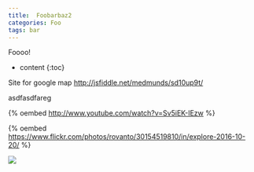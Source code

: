 ```yaml
---
title:  Foobarbaz2
categories: Foo
tags: bar
---
```

Foooo!

* content
{:toc}



Site for google map
http://jsfiddle.net/medmunds/sd10up9t/

asdfasdfareg

{% oembed http://www.youtube.com/watch?v=Sv5iEK-IEzw %}

{% oembed https://www.flickr.com/photos/rovanto/30154519810/in/explore-2016-10-20/ %}

![](https://lh3.googleusercontent.com/FBqnLiGZ-aIXlOo68RvVPZEYLKJBx4DMa9vpwuYD04bDfOo8XnlValaNViEYbLsgwRnQuV1O4em-FmsFhbXilRqw9mIp8BfwUUIGt2H6as4H2o9ZbcZNaItNe1UMJnst06QfhBk9jRifzGTAjc-j5eC6rflnTRcdEiV9w8bhaO6UBniFHVl9wLiYmgqpnX8gCcMLxZ1TApq6l54YFBuuAmiYzQzLiHVWPxwVSLpTSyMbJj1EYkh6-uOEBHu6VVKESIVJCglZfbIipL293Q-zgqskGNLT9WZAJoVOkqGSrf0gU_SSchPvtwqGHl7oveebBE6cC9geE6ENuvippCremRlBhXE6bxnQfwZBHsM0qe71PO3JUL0mohZwRlo_rX6O7DUnhj8e4EHA0lIWToZ2T0YUNEYP7YANY-ltxVgEkTB9EAEiteE0SVNIQ2r0hLuHK99_mCUgCW8a3Vgq23Ib4ShiPPwXnBO1OZ_-jeem0nECMuj4eTmadQux01gnTV_eQ4O608k4kDqJvREq5y03DgqQxHTC5vsXmEQ_oEJ5aTsIbjiaNoJmj_vIYmn27J95BfFU195T4XBJFQISNp3X8RWnpvnJz3duBnz2pJw3510c_fU2jg=w1328-h996-no)